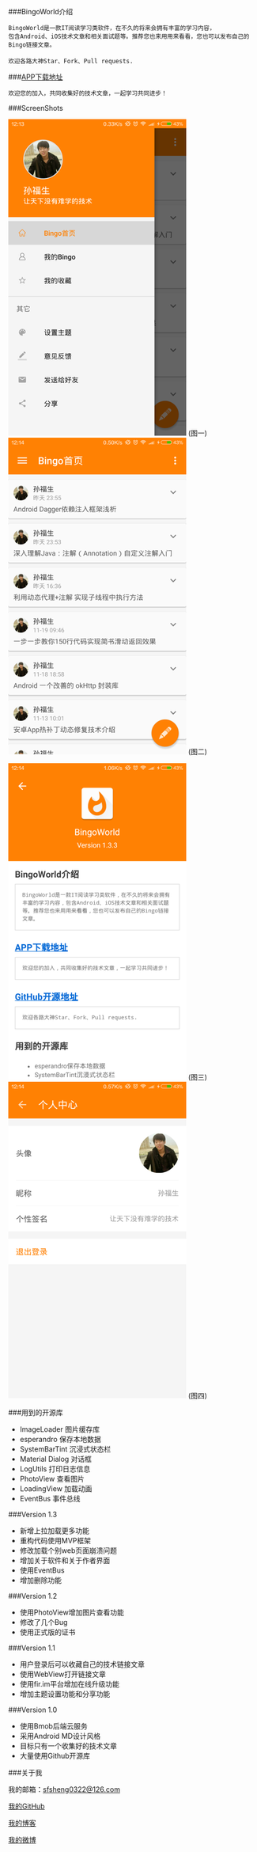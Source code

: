 
###BingoWorld介绍

	BingoWorld是一款IT阅读学习类软件，在不久的将来会拥有丰富的学习内容，
	包含Android、iOS技术文章和相关面试题等。推荐您也来用用来看看，您也可以发布自己的Bingo链接文章。

	欢迎各路大神Star、Fork、Pull requests.

###[APP下载地址](https://fir.im/bingoworld)

	欢迎您的加入，共同收集好的技术文章，一起学习共同进步！

###ScreenShots

![](/screenshots/icon_bingo_1.png) (图一)
![](/screenshots/icon_bingo_2.png) (图二)

![](/screenshots/icon_bingo_3.png) (图三)
![](/screenshots/icon_bingo_4.png) (图四)

###用到的开源库

* ImageLoader 图片缓存库
* esperandro 保存本地数据
* SystemBarTint 沉浸式状态栏
* Material Dialog 对话框
* LogUtils 打印日志信息
* PhotoView 查看图片
* LoadingView 加载动画
* EventBus 事件总线

###Version 1.3

* 新增上拉加载更多功能
* 重构代码使用MVP框架
* 修改加载个别web页面崩溃问题
* 增加关于软件和关于作者界面
* 使用EventBus
* 增加删除功能

###Version 1.2

* 使用PhotoView增加图片查看功能
* 修改了几个Bug
* 使用正式版的证书

###Version 1.1

* 用户登录后可以收藏自己的技术链接文章
* 使用WebView打开链接文章
* 使用fir.im平台增加在线升级功能
* 增加主题设置功能和分享功能

###Version 1.0

* 使用Bmob后端云服务
* 采用Android MD设计风格
* 目标只有一个收集好的技术文章
* 大量使用Github开源库

###关于我

我的邮箱：sfsheng0322@126.com

[我的GitHub](https://github.com/sfsheng0322)

[我的博客](https://sfsheng0322.github.io)

[我的微博](http://weibo.com/3852192525/profile?rightmod=1&wvr=6&mod=personinfo)